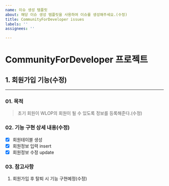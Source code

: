 ```yaml
---
name: 이슈 생성 템플릿
about: 해당 이슈 생성 템플릿을 사용하여 이슈를 생성해주세요.(수정)
title: CommunityForDeveloper issues
labels: ''
assignees: ''

---
```


CommunityForDeveloper 프로젝트 
=============
## 1. 회원가입 기능(수정)
-------------
### 01. 목적
> 초기 회원이 WLOP의 회원이 될 수 있도록 정보를 등록해준다.(수정)

### 02. 기능 구현 상세 내용(수정)
- [x] 회원테이블 생성
- [x] 회원정보 입력 insert 
- [x] 회원정보 수정 update

### 03. 참고사항
1. 회원가입 후 탈퇴 시 기능 구현예정(수정)

